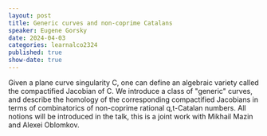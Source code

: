 ```yaml
---
layout: post
title: Generic curves and non-coprime Catalans 
speaker: Eugene Gorsky
date: 2024-04-03
categories: learnalco2324
published: true
show-date: true
---
```

Given a plane curve singularity C, one can define an algebraic variety called the compactified Jacobian of C.  We introduce a class of "generic" curves, and describe the homology of the corresponding compactified Jacobians in terms of combinatorics of non-coprime rational q,t-Catalan numbers. All notions will be introduced in the talk, this is a joint work with Mikhail Mazin and Alexei Oblomkov. 
